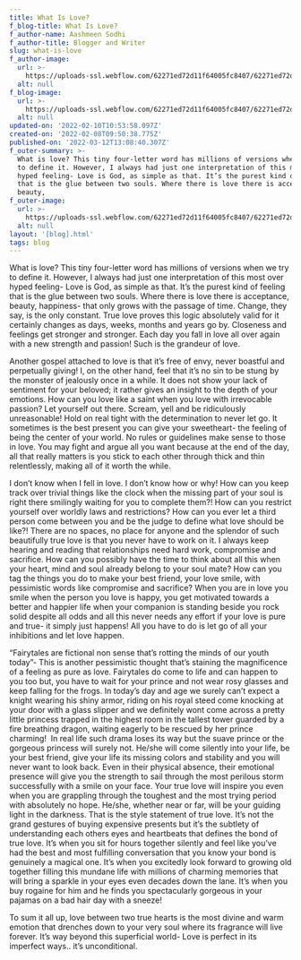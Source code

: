 ```yaml
---
title: What Is Love?
f_blog-title: What Is Love?
f_author-name: Aashmeen Sodhi
f_author-title: Blogger and Writer
slug: what-is-love
f_author-image:
  url: >-
    https://uploads-ssl.webflow.com/62271ed72d11f64005fc8407/62271ed72d11f61c6ffc8487_vslide14.png
  alt: null
f_blog-image:
  url: >-
    https://uploads-ssl.webflow.com/62271ed72d11f64005fc8407/62271ed72d11f66cadfc8488_love_header.jpg
  alt: null
updated-on: '2022-02-10T10:53:58.097Z'
created-on: '2022-02-08T09:50:38.775Z'
published-on: '2022-03-12T13:08:40.307Z'
f_outer-summary: >-
  What is love? This tiny four-letter word has millions of versions when we try
  to define it. However, I always had just one interpretation of this most over
  hyped feeling- Love is God, as simple as that. It’s the purest kind of feeling
  that is the glue between two souls. Where there is love there is acceptance,
  beauty,
f_outer-image:
  url: >-
    https://uploads-ssl.webflow.com/62271ed72d11f64005fc8407/62271ed72d11f67aa4fc848e_love.jpg
  alt: null
layout: '[blog].html'
tags: blog
---
```


What is love? This tiny four-letter word has millions of versions when we try to define it. However, I always had just one interpretation of this most over hyped feeling- Love is God, as simple as that. It’s the purest kind of feeling that is the glue between two souls. Where there is love there is acceptance, beauty, happiness- that only grows with the passage of time. Change, they say, is the only constant. True love proves this logic absolutely valid for it certainly changes as days, weeks, months and years go by. Closeness and feelings get stronger and stronger. Each day you fall in love all over again with a new strength and passion! Such is the grandeur of love.

  

Another gospel attached to love is that it’s free of envy, never boastful and perpetually giving! I, on the other hand, feel that it’s no sin to be stung by the monster of jealously once in a while. It does not show your lack of sentiment for your beloved; it rather gives an insight to the depth of your emotions. How can you love like a saint when you love with irrevocable passion? Let yourself out there. Scream, yell and be ridiculously unreasonable! Hold on real tight with the determination to never let go. It sometimes is the best present you can give your sweetheart- the feeling of being the center of your world. No rules or guidelines make sense to those in love. You may fight and argue all you want because at the end of the day, all that really matters is you stick to each other through thick and thin relentlessly, making all of it worth the while.

  

I don’t know when I fell in love. I don’t know how or why! How can you keep track over trivial things like the clock when the missing part of your soul is right there smilingly waiting for you to complete them?! How can you restrict yourself over worldly laws and restrictions? How can you ever let a third person come between you and be the judge to define what love should be like?! There are no spaces, no place for anyone and the splendor of such beautifully true love is that you never have to work on it. I always keep hearing and reading that relationships need hard work, compromise and sacrifice. How can you possibly have the time to think about all this when your heart, mind and soul already belong to your soul mate? How can you tag the things you do to make your best friend, your love smile, with pessimistic words like compromise and sacrifice? When you are in love you smile when the person you love is happy, you get motivated towards a better and happier life when your companion is standing beside you rock solid despite all odds and all this never needs any effort if your love is pure and true- it simply just happens! All you have to do is let go of all your inhibitions and let love happen.

  

“Fairytales are fictional non sense that’s rotting the minds of our youth today”- This is another pessimistic thought that’s staining the magnificence of a feeling as pure as love. Fairytales do come to life and can happen to you too but, you have to wait for your prince and not wear rosy glasses and keep falling for the frogs. In today’s day and age we surely can’t expect a knight wearing his shiny armor, riding on his royal steed come knocking at your door with a glass slipper and we definitely wont come across a pretty little princess trapped in the highest room in the tallest tower guarded by a fire breathing dragon, waiting eagerly to be rescued by her prince charming!  In real life such drama loses its way but the suave prince or the gorgeous princess will surely not. He/she will come silently into your life, be your best friend, give your life its missing colors and stability and you will never want to look back. Even in their physical absence, their emotional presence will give you the strength to sail through the most perilous storm successfully with a smile on your face. Your true love will inspire you even when you are grappling through the toughest and the most trying period with absolutely no hope. He/she, whether near or far, will be your guiding light in the darkness. That is the style statement of true love. It’s not the grand gestures of buying expensive presents but it’s the subtlety of understanding each others eyes and heartbeats that defines the bond of true love. It’s when you sit for hours together silently and feel like you’ve had the best and most fulfilling conversation that you know your bond is genuinely a magical one. It’s when you excitedly look forward to growing old together filling this mundane life with millions of charming memories that will bring a sparkle in your eyes even decades down the lane. It’s when you buy rogaine for him and he finds you spectacularly gorgeous in your pajamas on a bad hair day with a sneeze!

  

To sum it all up, love between two true hearts is the most divine and warm emotion that drenches down to your very soul where its fragrance will live forever. It’s way beyond this superficial world- Love is perfect in its imperfect ways.. it’s unconditional.
